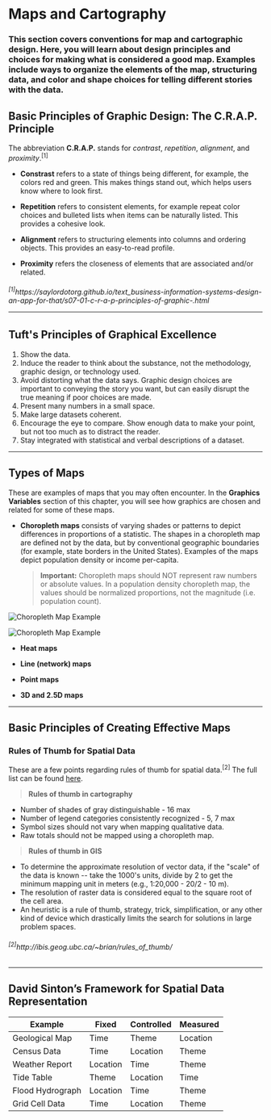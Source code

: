 # Maps and Cartography

<h3>This section covers conventions for map and cartographic design. Here, you will learn about design principles and choices for making what is considered a good map. Examples include ways to organize the elements of the map, structuring data, and color and shape choices for telling different stories with the data.</h3>

<h2>Basic Principles of Graphic Design: The C.R.A.P. Principle</h2>

The abbreviation **C.R.A.P.** stands for *contrast*, *repetition*, *alignment*, and *proximity*.<sup>[1]</sup>

* **Constrast** refers to a state of things being different, for example, the colors red and green. This makes things stand out, which helps users know where to look first.

* **Repetition** refers to consistent elements, for example repeat color choices and bulleted lists when items can be naturally listed. This provides a cohesive look.

* **Alignment** refers to structuring elements into columns and ordering objects. This provides an easy-to-read profile.

* **Proximity** refers the closeness of elements that are associated and/or related.

<h6><sup>[1]</sup>https://saylordotorg.github.io/text_business-information-systems-design-an-app-for-that/s07-01-c-r-a-p-principles-of-graphic-.html

<hr>

<h2>Tuft's Principles of Graphical Excellence</h2>

1. Show the data.
2. Induce the reader to think about the substance, not the methodology, graphic design, or technology used.
3. Avoid distorting what the data says. Graphic design choices are important to conveying the story you want, but can easily disrupt the true meaning if poor choices are made.
4. Present many numbers in a small space.
5. Make large datasets coherent.
6. Encourage the eye to compare. Show enough data to make your point, but not too much as to distract the reader.
7. Stay integrated with statistical and verbal descriptions of a dataset.

<hr>

<h2>Types of Maps</h2>

These are examples of maps that you may often encounter. In the **Graphics Variables** section of this chapter, you will see how graphics are chosen and related for some of these maps.

* **Choropleth maps** consists of varying shades or patterns to depict differences in proportions of a statistic. The shapes in a choropleth map are defined not by the data, but by conventional geographic boundaries (for example, state borders in the United States). Examples of the maps depict population density or income per-capita.
    > **Important:** Choropleth maps should NOT represent raw numbers or absolute values. In a population density choropleth map, the values should be normalized proportions, not the magnitude (i.e. population count).

![Choropleth Map Example](../geospatial_datascience/images/choropleth_example.PNG)

<img src="../geospatial_datascience/images/choropleth_example.PNG" alt="Choropleth Map Example">

* **Heat maps** 

* **Line (network) maps**

* **Point maps**

* **3D and 2.5D maps**


<hr>

<h2>Basic Principles of Creating Effective Maps</h2>

<h3>Rules of Thumb for Spatial Data</sup></h3>

These are a few points regarding rules of thumb for spatial data.<sup>[2]</sup> The full list can be found [here](http://ibis.geog.ubc.ca/~brian/rules_of_thumb/).


> **Rules of thumb in cartography**
* Number of shades of gray distinguishable - 16 max
* Number of legend categories consistently recognized - 5, 7 max
* Symbol sizes should not vary when mapping qualitative data.
* Raw totals should not be mapped using a choropleth map.

> **Rules of thumb in GIS**
* To determine the approximate resolution of vector data, if the "scale" of the data is known -- take the 1000's units, divide by 2 to get the minimum mapping unit in meters (e.g., 1:20,000 - 20/2 - 10 m).
* The resolution of raster data is considered equal to the square root of the cell area.
* An heuristic is a rule of thumb, strategy, trick, simplification, or any other kind of device which drastically limits the search for solutions in large problem spaces.

<h6><sup>[2]</sup>http://ibis.geog.ubc.ca/~brian/rules_of_thumb/</h6>
<hr>

<h2>David Sinton’s Framework for Spatial Data Representation</h2>

|        Example         |         Fixed          |       Controlled       |        Measured        |
|------------------------|------------------------|------------------------|------------------------|
|     Geological Map     |          Time          |          Theme         |        Location        |
|      Census Data       |          Time          |        Location        |          Theme         |
|     Weather Report     |        Location        |          Time          |          Theme         |
|       Tide Table       |          Theme         |        Location        |          Time          |
|    Flood Hydrograph    |        Location        |          Time          |          Theme         |
|     Grid Cell Data     |          Time          |        Location        |          Theme         |
